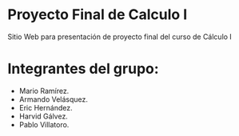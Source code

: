 # Proyecto Final de Calculo I
Sitio Web para presentación de proyecto final del curso de Cálculo I


# Integrantes del grupo: 

- Mario Ramírez.
- Armando Velásquez.
- Eric Hernández.
- Harvid Gálvez.
- Pablo Villatoro.
